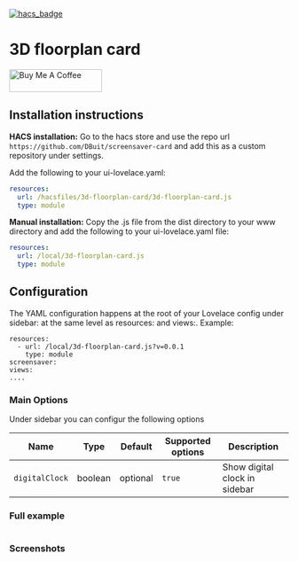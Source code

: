 [![hacs_badge](https://img.shields.io/badge/HACS-Custom-orange.svg?style=for-the-badge)](https://github.com/custom-components/hacs)

# 3D floorplan card


<a href="https://www.buymeacoffee.com/ZrUK14i" target="_blank"><img height="41px" width="167px" src="https://cdn.buymeacoffee.com/buttons/default-orange.png" alt="Buy Me A Coffee"></a>

## Installation instructions

**HACS installation:**
Go to the hacs store and use the repo url `https://github.com/DBuit/screensaver-card` and add this as a custom repository under settings.

Add the following to your ui-lovelace.yaml:
```yaml
resources:
  url: /hacsfiles/3d-floorplan-card/3d-floorplan-card.js
  type: module
```

**Manual installation:**
Copy the .js file from the dist directory to your www directory and add the following to your ui-lovelace.yaml file:

```yaml
resources:
  url: /local/3d-floorplan-card.js
  type: module
```

## Configuration

The YAML configuration happens at the root of your Lovelace config under sidebar: at the same level as resources: and views:. Example:

```
resources:
  - url: /local/3d-floorplan-card.js?v=0.0.1
    type: module   
screensaver:
views:
....
```

### Main Options

Under sidebar you can configur the following options

| Name | Type | Default | Supported options | Description |
| -------------- | ----------- | ------------ | ------------------------------------------------ | --------------------------------------------------------------------------------------------------------------------------------------------------------------------------------------------------------------------------------------------------------------------------------------------------------------------------------------------- |
| `digitalClock` | boolean | optional | `true` | Show digital clock in sidebar |

### Full example

```

```


### Screenshots

